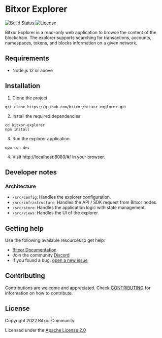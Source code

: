 # Bitxor Explorer

[![Build Status](https://travis-ci.com/bitxorcorp/bitxor-explorer.svg?branch=main)](https://travis-ci.com/bitxor/bitxor-explorer)
[![License](https://img.shields.io/badge/License-Apache%202.0-blue.svg)](https://opensource.org/licenses/Apache-2.0)

Bitxor Explorer is a read-only web application to browse the content of the blockchain.
The explorer supports searching for transactions, accounts, namespaces, tokens, and blocks information on a given network.

## Requirements

- Node.js 12 or above

## Installation

1. Clone the project.

```
git clone https://github.com/bitxor/bitxor-explorer.git
```

2. Install the required dependencies.

```
cd bitxor-explorer
npm install
```

3. Run the explorer application.

```
npm run dev
```

4. Visit http://localhost:8080/#/ in your browser.

## Developer notes

### Architecture

* `/src/config`: Handles the explorer configuration.
* `/src/infrastructure`: Handles the API / SDK request from Bitxor nodes.
* `/src/store`: Handles the application logic with state management.
* `/src/views`: Handles the UI of the explorer.

## Getting help

Use the following available resources to get help:

- [Bitxor Documentation][docs]
- Join the community [Discord][discord]
- If you found a bug, [open a new issue][issues]

## Contributing

Contributions are welcome and appreciated.
Check [CONTRIBUTING](CONTRIBUTING.md) for information on how to contribute.

## License

Copyright 2022 Bitxor Community

Licensed under the [Apache License 2.0](LICENSE)

[self]: https://github.com/bitxorcorp/bitxor-explorer
[docs]: https://docs.bitxor.org
[issues]: https://github.com/bitxorcorp/bitxor-explorer/issues
[discord]: https://discord.gg/kz7UPtnNt2
